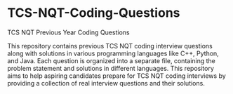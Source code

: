 # TCS-NQT-Coding-Questions
TCS NQT Previous Year Coding Questions

This repository contains previous TCS NQT coding interview questions along with solutions in various programming languages like C++, Python, and Java. Each question is organized into a separate file, containing the problem statement and solutions in different languages. This repository aims to help aspiring candidates prepare for TCS NQT coding interviews by providing a collection of real interview questions and their solutions.
